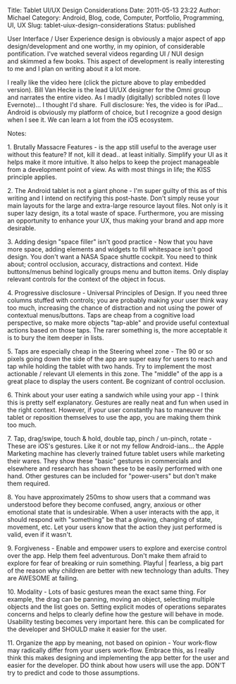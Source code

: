 Title: Tablet UI/UX Design Considerations
Date: 2011-05-13 23:22
Author: Michael
Category: Android, Blog, code, Computer, Portfolio, Programming, UI, UX
Slug: tablet-uiux-design-considerations
Status: published

User Interface / User Experience design is obviously a major aspect of
app design/development and one worthy, in my opinion, of considerable
pontification. I've watched several videos regarding UI / NUI design
and skimmed a few books. This aspect of development is really
interesting to me and I plan on writing about it a lot more.

I really like the video here (click the picture above to play embedded
version). Bill Van Hecke is the lead UI/UX designer for the Omni group
and narrates the entire video. As I madly (digitally) scribbled notes (I
love Evernote)... I thought I'd share.  Full disclosure: Yes, the video
is for iPad... Android is obviously my platform of choice, but I
recognize a good design when I see it. We can learn a lot from the iOS
ecosystem.

Notes:

1\. Brutally Massacre Features - is the app still useful to the average
user without this feature? If not, kill it dead.. at least initially.
Simplify your UI as it helps make it more intuitive. It also helps to
keep the project manageable from a development point of view. As with
most things in life; the KISS principle applies.

2\. The Android tablet is not a giant phone - I'm super guilty of this as
of this writing and I intend on rectifying this post-haste. Don't simply
reuse your main layouts for the large and extra-large resource layout
files. Not only is it super lazy design, its a total waste of space.
Furthermore, you are missing an opportunity to enhance your UX, thus
making your brand and app more desirable.

3\. Adding design "space filler" isn't good practice - Now that you have
more space, adding elements and widgets to fill whitespace isn't good
design. You don't want a NASA Space shuttle cockpit. You need to think
about; control occlusion, accuracy, distractions and context. Hide
buttons/menus behind logically groups menu and button items. Only
display relevant controls for the context of the object in focus.

4\. Progressive disclosure - Universal Principles of Design. If you need
three columns stuffed with controls; you are probably making your user
think way too much, increasing the chance of distraction and not using
the power of contextual menus/buttons. Taps are cheap from a cognitive
load perspective, so make more objects "tap-able" and provide useful
contextual actions based on those taps. The rarer something is, the more
acceptable it is to bury the item deeper in lists.

5\. Taps are especially cheap in the Steering wheel zone - The 90 or so
pixels going down the side of the app are super easy for users to reach
and tap while holding the tablet with two hands. Try to implement the
most actionable / relevant UI elements in this zone. The "middle" of the
app is a great place to display the users content. Be cognizant of
control occlusion.

6\. Think about your user eating a sandwich while using your app - I
think this is pretty self explanatory. Gestures are really neat and fun
when used in the right context. However, if your user constantly has to
maneuver the tablet or reposition themselves to use the app, you are
making them think too much.

7\. Tap, drag/swipe, touch & hold, double tap, pinch / un-pinch, rotate -
These are iOS's gestures. Like it or not my fellow Android-ians... the
Apple Marketing machine has cleverly trained future tablet users while
marketing their wares. They show these "basic" gestures in commercials
and elsewhere and research has shown these to be easily performed with
one hand. Other gestures can be included for "power-users" but don't
make them required.

8\. You have approximately 250ms to show users that a command was
understood before they become confused, angry, anxious or other
emotional state that is undesirable. When a user interacts with the app,
it should respond with "something" be that a glowing, changing of state,
movement, etc. Let your users know that the action they just performed
is valid, even if it wasn't.

9\. Forgiveness - Enable and empower users to explore and exercise
control over the app. Help them feel adventurous. Don't make them afraid
to explore for fear of breaking or ruin something. Playful | fearless, a
big part of the reason why children are better with new technology than
adults. They are AWESOME at failing.

10\. Modality - Lots of basic gestures mean the exact same thing. For
example, the drag can be panning, moving an object, selecting multiple
objects and the list goes on. Setting explicit modes of operations
separates concerns and helps to clearly define how the gesture will
behave in mode. Usability testing becomes very important here. this can
be complicated for the developer and SHOULD make it easier for the user.

11\. Organize the app by meaning, not based on opinion - Your work-flow
may radically differ from your users work-flow. Embrace this, as I
really think this makes designing and implementing the app better for
the user and easier for the developer. DO think about how users will use
the app. DON'T try to predict and code to those assumptions.
